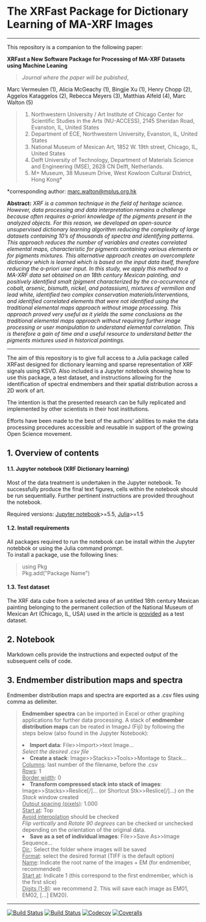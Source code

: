 # The XRFast Package for Dictionary Learning of MA-XRF Images <br>

***

This repository is a companion to the following paper:

**XRFast a New Software Package for Processing of MA-XRF Datasets using Machine Leaning** 
> *Journal where the paper will be pubished*,  <br>

Marc Vermeulen (1), 
Alicia McGeachy (1), 
Bingjie Xu (1), 
Henry Chopp (2),
Aggelos Kataggelos (2), 
Rebecca Meyers (3), 
Matthias Alfeld (4), 
Marc Walton (5)<br>


> 1. Northwestern University / Art Institute of Chicago Center for Scientific Studies in the Arts (NU-ACCESS), 2145 Sheridan Road, Evanston, IL, United States
> 2. Department of ECE, Northwestern University, Evanston, IL, United States
> 3. National Museum of Mexican Art, 1852 W. 19th street, Chicago, IL, United States
> 4. Delft University of Technology, Department of Materials Science and Engineering (MSE), 2628 CN Delft, Netherlands.
> 5. M+ Museum, 38 Museum Drive, West Kowloon Cultural District, Hong Kong*

*corresponding author: marc.walton@mplus.org.hk 

**Abstract:** *XRF is a common technique in the field of heritage science. However, data processing and data interpretation remains a challenge because often requires a-priori knowledge of the pigments present in the analyzed objects. For this reason, we developed an open-source unsupervised dictionary learning algorithm reducing the complexity of large datasets containing 10’s of thousands of spectra and identifying patterns. This approach reduces the number of variables and creates correlated elemental maps, characteristic for pigments containing various elements or for pigments mixtures. This alternative approach creates an overcomplete dictionary which is learned which is based on the input data itself, therefore reducing the a-priori user input. In this study, we apply this method to a MA-XRF data set obtained on an 18th century Mexican painting, and positively identified smalt (pigment characterized by the co-occurrence of cobalt, arsenic, bismuth, nickel, and potassium), mixtures of vermilion and lead white, identified two complex conservation materials/interventions, and identified correlated elements that were not identified using the traditional elemental maps approach without image processing. This approach proved very useful as it yields the same conclusions as the traditional elemental maps approach without requiring further image processing or user manipulation to understand elemental correlation. This is therefore a gain of time and a useful resource to understand better the pigments mixtures used in historical paintings.*

***

The aim of this repository is to give full access to a Julia package called XRFast designed for dictionary learning and sparse representation of XRF signals using KSVD. Also included is a Jupyter notebook showing how to use this package, a test dataset, and instructions allowing for the identification of spectral endmembers and their spatial distribution across a 2D work of art.

The intention is that the presented research can be fully replicated and implemented by other scientists in their host institutions. 

Efforts have been made to the best of the authors' abilities to make the data processing procedures accessible and reusable in support of the growing Open Science movement. <br>

## 1. Overview of contents
#### 1.1. Jupyter notebook (XRF Dictionary learning)
Most of the data treatment is undertaken in the Jupyter notebook. To successfully produce the final text figures, cells within the notebook should be run sequentially. Further pertinent instructions are provided throughout the notebook.

Required versions: [Jupyter notebook](https://jupyter.org/)>=5.5, [Julia](https://julialang.org/downloads/)>=1.5 

#### 1.2. Install requirements
All packages required to run the notebook can be install within the Jupyter notebbok or using the Julia command prompt. <br>
To install a package, use the following lines: <br>
> using Pkg <br>
> Pkg.add("Package Name") <br>

#### 1.3. Test dataset
The XRF data cube from a selected area of an untitled 18th century Mexican painting belonging to the permanent collection of the National Museum of Mexican Art (Chicago, IL, USA) used in the article is [provided](https://.../) as a test dataset. <br>

## 2. Notebook
Markdown cells provide the instructions and expected output of the subsequent cells of code. 

## 3. Endmember distribution maps and spectra
Endmember distribution maps and spectra are exported as a .csv files using comma as delimiter. <br>
> <b>Endmember spectra</b> can be imported in Excel or other graphing applications for further data processing. 
>A stack of <b>endmember distribution maps</b> can be reated in ImageJ (Fiji) by following the steps below (also found in the Jupyter Notebook):
>   <li><b>Import data</b>: File>>Import>>text Image...<br>
>    <i>Select the desired .csv file</i></li>
>    <li><b>Create a stack</b>: Image>>Stacks>>Tools>>Montage to Stack...<br>
>    <ins>Columns</ins>: last number of the filename, before the .csv <br>
>    <ins>Rows</ins>: 1 <br>
>    <ins>Border width</ins>: 0</li>
>    <li><b>Transform compressed stack into stack of images</b>: Image>>Stacks>>Reslice[/]... (or Shortcut Stk>>Reslice[/]...) on the <i>Stack</i> window created</li>
>    <ins>Output spacing (pixels)</ins>: 1.000 <br>
>    <ins>Start at</ins>: Top <br>
>    <ins>Avoid interoplation</ins> should be checked <br>
>    <i>Flip vertically</i> and <i>Rotate 90 degrees</i> can be checked or unchecked depending on the orientation of the original data. 
>    <li><b>Save as a set of individual images</b>: File>>Save As>>Image Sequence... <br>
>     <ins>Dir.</ins>: Select the folder where images will be saved <br>
>        <ins>Format</ins>: select the desired format (TIFF is the default option) <br>
>        <ins>Name</ins>: Indicate the root name of the images + EM (for endmember, recommended)<br>
>        <ins>Start at</ins>: Indicate 1 (this correspond to the first endmember, which is the first slice)<br>
>        <ins>Digits (1-8)</ins>: we recommend 2. This will save each image as EM01, EM02, [...] EM20).
></ol>

***

[![Build Status](https://travis-ci.com/NU-ACCESS/XRFast2.jl.svg?branch=master)](https://travis-ci.com/NU-ACCESS/XRFast2.jl)
[![Build Status](https://ci.appveyor.com/api/projects/status/github/NU-ACCESS/XRFast2.jl?svg=true)](https://ci.appveyor.com/project/NU-ACCESS/XRFast2-jl)
[![Codecov](https://codecov.io/gh/NU-ACCESS/XRFast2.jl/branch/master/graph/badge.svg)](https://codecov.io/gh/NU-ACCESS/XRFast2.jl)
[![Coveralls](https://coveralls.io/repos/github/NU-ACCESS/XRFast2.jl/badge.svg?branch=master)](https://coveralls.io/github/NU-ACCESS/XRFast2.jl?branch=master)
